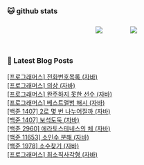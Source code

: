 
###  🐱 github stats  

<div id="main" align="center">
    <img src="https://github-readme-stats.vercel.app/api?username=peterica&count_private=true&show_icons=true&theme=radical"
        style="height: auto; margin-left: 20px; margin-right: 20px; padding: 10px;"/>
    <img src="https://github-readme-stats.vercel.app/api/top-langs/?username=peterica&layout=compact"   
        style="height: auto; margin-left: 20px; margin-right: 20px; padding: 10px;"/>
</div>

<br>

### 📕 Latest Blog Posts   

<a href ="https://seongbindb.tistory.com/200"> [프로그래머스] 전화번호목록 (자바) </a> <br><a href ="https://seongbindb.tistory.com/199"> [프로그래머스] 의상 (자바) </a> <br><a href ="https://seongbindb.tistory.com/198"> [프로그래머스] 완주하지 못한 선수 (자바) </a> <br><a href ="https://seongbindb.tistory.com/197"> [프로그래머스] 베스트앨범 해시 (자바) </a> <br><a href ="https://seongbindb.tistory.com/195"> [백준 1407] 2로 몇 번 나누어질까 (자바) </a> <br><a href ="https://seongbindb.tistory.com/194"> [백준 1407] 보석도둑 (자바) </a> <br><a href ="https://seongbindb.tistory.com/193"> [백준 2960] 에라토스테네스의 체 (자바) </a> <br><a href ="https://seongbindb.tistory.com/192"> [백준 11653] 소인수 분해 (자바) </a> <br><a href ="https://seongbindb.tistory.com/191"> [백준 1978] 소수찾기 (자바) </a> <br><a href ="https://seongbindb.tistory.com/190"> [프로그래머스] 최소직사각형 (자바) </a> <br>